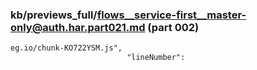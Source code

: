 ### kb/previews_full/flows__service-first__master-only@auth.har.part021.md (part 002)

```md
eg.io/chunk-KO722YSM.js",
                          "lineNumber":
```

```
